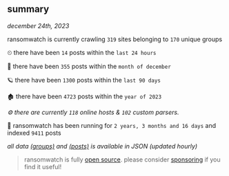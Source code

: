 
## summary
_december 24th, 2023_

ransomwatch is currently crawling `319` sites belonging to `170` unique groups

⏲ there have been `14` posts within the `last 24 hours`

🦈 there have been `355` posts within the `month of december`

🪐 there have been `1300` posts within the `last 90 days`

🏚 there have been `4723` posts within the `year of 2023`

_⚙️ there are currently `118` online hosts & `102` custom parsers._

🦕 ransomwatch has been running for `2 years, 3 months and 16 days` and indexed `9411` posts

_all data  [(groups)](http://ransomwhat.telemetry.ltd/groups) and [(posts)](http://ransomwhat.telemetry.ltd/posts) is available in JSON (updated hourly)_

> ransomwatch is fully [open source](https://github.com/joshhighet/ransomwatch#ransomwatch--). please consider [sponsoring](https://github.com/sponsors/joshhighet) if you find it useful!
